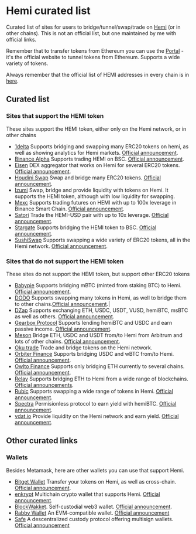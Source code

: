 # Hemi curated list

Curated list of sites for users to bridge/tunnel/swap/trade on [Hemi](https://hemi.xyz/) (or in other chains). This is not an official list, but one maintained by me with official links.

Remember that to transfer tokens from Ethereum you can use the [Portal](https://app.hemi.xyz/en/tunnel/) - it's the official website to tunnel tokens from Ethereum. Supports a wide variety of tokens.

Always remember that the official list of HEMI addresses in every chain is in [here](https://docs.hemi.xyz/main/token-contract-details).

## Curated list

### Sites that support the HEMI token

These sites support the HEMI token, either only on the Hemi network, or in other chains

- [1delta](https://app.1delta.io/bridge?inputChain=hemi&outputChain=hemi&inputCurrency=0xbb0d083fb1be0a9f6157ec484b6c79e0a4e31c2e&outputCurrency=0x99e3de3817f6081b2568208337ef83295b7f591d) Supports bridging and swapping many ERC20 tokens on hemi, as well as showing analytics for Hemi markets. [Official announcement](https://x.com/hemi_xyz/status/1908193963208581130).
- [Binance Alpha](https://www.binance.com/en/alpha/bsc/0x5ffd0eadc186af9512542d0d5e5eafc65d5afc5b) Supports trading HEMI on BSC. [Official announcement](https://x.com/hemi_xyz/status/1961279144790278201).
- [Eisen](https://app.eisenfinance.com/) DEX aggregator that works on Hemi for several ERC20 tokens. [Official announcement](https://x.com/EisenLabs/status/1897084841646285263).
- [Houdini Swap](https://houdiniswap.com/) Swap and bridge many ERC20 tokens. [Official announcement](https://x.com/hemi_xyz/status/1958177692366393435).
- [Izumi](https://izumi.finance/trade/swap) Swap, bridge and provide liquidity with tokens on Hemi. It supports the HEMI token, although with low liquidity for swapping.
- [Mexc](https://www.mexc.com/futures/HEMI_USD) Supports trading futures on HEMI with up to 100x leverage in Binance Smart Chain. [Official announcement](https://x.com/MEXC_Listings/status/1961278916649423306).
- [Satori](https://trade.satori.finance/HEMI-USD) Trade the HEMI-USD pair with up to 10x leverage. [Official announcement](https://x.com/hemi_xyz/status/1915805202784883188).
- [Stargate](https://stargate.finance/) Supports bridging the HEMI token to BSC. [Official announcement](https://x.com/hemi_xyz/status/1962945758006550876).
- [SushiSwap](https://www.sushi.com/hemi/swap) Supports swapping a wide variety of ERC20 tokens, all in the Hemi network. [Official announcement](https://x.com/SushiSwap/status/1841478744932036957).

### Sites that do not support the HEMI token

These sites do not support the HEMI token, but support other ERC20 tokens

- [Babypie](https://www.babylon.magpiexyz.io/bridge) Supports bridging mBTC (minted from staking BTC) to Hemi. [Official announcement](https://www.babylon.magpiexyz.io/bridge).
- [DODO](https://app.dodoex.io/swap/network/mainnet/43111-ETH/43111-USDT) Supports swapping many tokens in Hemi, as well to bridge them to other chains.[Official announcement](https://x.com/hemi_xyz/status/1913321990938624285).|
- [DZap](https://app.dzap.io/trade?fromChain=43111&fromToken=0x0000000000000000000000000000000000000000&toChain=43111&toToken=0xAA40c0c7644e0b2B224509571e10ad20d9C4ef28) Supports exchanging ETH, USDC, USDT, VUSD, hemiBTC, msBTC as well as others. [Official announcement](https://x.com/hemi_xyz/status/1940078390494494750).
- [Gearbox Protocol](https://app.gearbox.fi/pools) Supports lending hemiBTC and USDC and earn passive income. [Official announcement](https://x.com/hemi_xyz/status/1948424207966048754).
- [Meson](https://meson.fi/) Bridge ETH, USDC and USDT from/to Hemi from Arbitrum and lots of other chains. [Official announcement](https://x.com/hemi_xyz/status/1916930414507397229).
- [Oku trade](https://oku.trade/?inputChain=hemi&inToken=0x0000000000000000000000000000000000000000&outToken=0xaa40c0c7644e0b2b224509571e10ad20d9c4ef28) Trade and bridge tokens on the Hemi network.
- [Orbiter Finance](https://www.orbiter.finance/) Supports bridging USDC and wBTC from/to Hemi. [Official announcement](https://x.com/hemi_xyz/status/1955245637982703736).
- [Owlto Finance](https://t.co/qd84jzhMqx) Supports only bridging ETH currently to several chains. [Official announcement](https://x.com/hemi_xyz/status/1963611975784554624).
- [Relay](https://relay.link/bridge/hemi?toCurrency=0x0000000000000000000000000000000000000000) Supports bridging ETH to Hemi from a wide range of blockchains. [Official announcements](https://x.com/hemi_xyz/status/1907858367630160034).
- [Rubic](https://app.rubic.exchange/?fromChain=HEMI&toChain=HEMI&from=ETH&to=HEMI) Supports swapping a wide range of tokens in Hemi. [Official announcement](https://x.com/hemi_xyz/status/1945515941028040830).
- [Spectra](https://app.spectra.finance/pools) Permisionless protocol to earn yield with hemiBTC. [Official announcement](https://x.com/hemi_xyz/status/1952448226256158726).
- [vdat.io](https://vfat.io/pools?chains=43111) Provide liquidity on the Hemi network and earn yield. [Official announcement](https://x.com/hemi_xyz/status/1923052604747043181).

## Other curated links

### Wallets

Besides Metamask, here are other wallets you can use that support Hemi.

- [Bitget Wallet](https://t.co/BCbr7N83Gt) Transfer your tokens on Hemi, as well as cross-chain. [Official announcement](https://x.com/hemi_xyz/status/1912923626975744060).
- [enkrypt](https://www.enkrypt.com/) Multichain crypto wallet that supports Hemi. [Official announcement](https://x.com/enkrypt/status/1935022718925107584).
- [BlockWakket](https://blockwallet.io/). Self-custodial web3 wallet. [Official announcement](https://x.com/GetBlockWallet/status/1921863189727183010).
- [Rabby Wallet](https://rabby.io/) An EVM-compatible wallet. [Official announcement](https://x.com/hemi_xyz/status/1925190284440141964)
- [Safe](https://app.safe.global/welcome) A descentralized custody protocol offering multisign wallets. [Official announcement](https://x.com/hemi_xyz/status/1925583135309197582)
